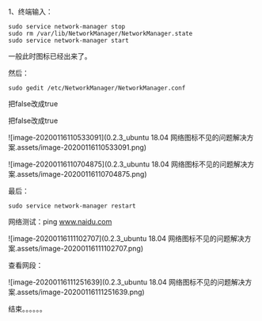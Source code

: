 1、终端输入：

```
sudo service network-manager stop
sudo rm /var/lib/NetworkManager/NetworkManager.state
sudo service network-manager start
```

一般此时图标已经出来了。

然后：

```
sudo gedit /etc/NetworkManager/NetworkManager.conf
```

把false改成true

把false改成true

![image-20200116110533091](0.2.3_ubuntu 18.04 网络图标不见的问题解决方案.assets/image-20200116110533091.png)



![image-20200116110704875](0.2.3_ubuntu 18.04 网络图标不见的问题解决方案.assets/image-20200116110704875.png)

最后：

```
sudo service network-manager restart
```

网络测试：ping  www.naidu.com

![image-20200116111102707](0.2.3_ubuntu 18.04 网络图标不见的问题解决方案.assets/image-20200116111102707.png)

查看网段：

![image-20200116111251639](0.2.3_ubuntu 18.04 网络图标不见的问题解决方案.assets/image-20200116111251639.png)





结束。。。。。。